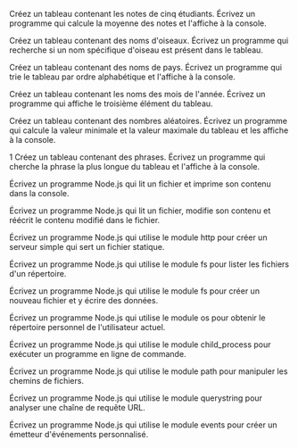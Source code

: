 Créez un tableau contenant les notes de cinq étudiants. Écrivez un programme qui calcule la moyenne des notes et l'affiche à la console.

Créez un tableau contenant des noms d'oiseaux. Écrivez un programme qui recherche si un nom spécifique d'oiseau est présent dans le tableau.

Créez un tableau contenant des noms de pays. Écrivez un programme qui trie le tableau par ordre alphabétique et l'affiche à la console.

Créez un tableau contenant les noms des mois de l'année. Écrivez un programme qui affiche le troisième élément du tableau.

Créez un tableau contenant des nombres aléatoires. Écrivez un programme qui calcule la valeur minimale et la valeur maximale du tableau et les affiche à la console.

1 Créez un tableau contenant des phrases. Écrivez un programme qui cherche la phrase la plus longue du tableau et l'affiche à la console.

Écrivez un programme Node.js qui lit un fichier et imprime son contenu dans la console.

Écrivez un programme Node.js qui lit un fichier, modifie son contenu et réécrit le contenu modifié dans le fichier.

Écrivez un programme Node.js qui utilise le module http pour créer un serveur simple qui sert un fichier statique.

Écrivez un programme Node.js qui utilise le module fs pour lister les fichiers d'un répertoire.

Écrivez un programme Node.js qui utilise le module fs pour créer un nouveau fichier et y écrire des données.

Écrivez un programme Node.js qui utilise le module os pour obtenir le répertoire personnel de l'utilisateur actuel.

Écrivez un programme Node.js qui utilise le module child_process pour exécuter un programme en ligne de commande.

Écrivez un programme Node.js qui utilise le module path pour manipuler les chemins de fichiers.

Écrivez un programme Node.js qui utilise le module querystring pour analyser une chaîne de requête URL.

Écrivez un programme Node.js qui utilise le module events pour créer un émetteur d'événements personnalisé.
